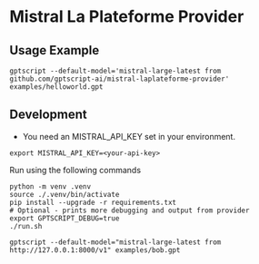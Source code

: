 # Mistral La Plateforme Provider

## Usage Example

```
gptscript --default-model='mistral-large-latest from github.com/gptscript-ai/mistral-laplateforme-provider' examples/helloworld.gpt
```


## Development

* You need an MISTRAL_API_KEY set in your environment.

```
export MISTRAL_API_KEY=<your-api-key>
```

Run using the following commands

```
python -m venv .venv
source ./.venv/bin/activate
pip install --upgrade -r requirements.txt
# Optional - prints more debugging and output from provider
export GPTSCRIPT_DEBUG=true
./run.sh
```

```
gptscript --default-model="mistral-large-latest from http://127.0.0.1:8000/v1" examples/bob.gpt
```
